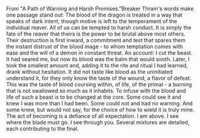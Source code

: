 From "A Path of Warning and Harsh Promises."Breaker Thram's words make one passage stand out:
The blood of the dragon is treated in a way that speaks of dark intent, though motive is left to the temperament of the individual reaver. All of us can be tempted to harsh conduct. It is simply the fate of the reaver that theirs is the power to be brutal above most others. Their destruction is first inward, a commitment and test that spares them the instant distrust of the blood mage - to whom temptation comes with ease and the will of a demon in constant threat.
An account:
I cut the beast. It had seared me, but now its blood was the balm that would sooth. Later, I took the smallest amount and, adding it to the rite and ritual I had learned, drank without hesitation. It did not taste like blood as the uninitiated understand it, for they only know the taste of the wound, a flavor of defeat. This was the taste of blood coursing within, of life, of the primal - a burning that is not swallowed so much as it inhabits. To infuse with the blood and life of such a beast is to be changed at the core. Some could see it and knew I was more than I had been. Some could not and had no warning. And some knew, but would not say, for the choice of how to wield it is truly mine. The act of becoming is a defiance of all expectation. I am above. I see where the blade must go. I see through you.
Several mixtures are detailed, each contributing to the final.
